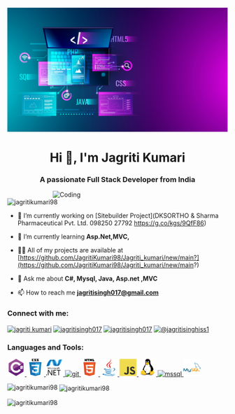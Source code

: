 ![logo](https://github.com/JagritiKumari98/Jagriti_Singh/blob/main/Untitled%20design.png)
<h1 align="center">Hi 👋, I'm Jagriti Kumari</h1>
<h3 align="center">A passionate Full Stack Developer from India</h3>
<img align="right" alt="Coding" width="400" src="https://user-images.githubusercontent...”>

<p align="left"> <img src="https://komarev.com/ghpvc/?username=jagritikumari98&label=Profile%20views&color=0e75b6&style=flat" alt="jagritikumari98" /> </p>

- 🔭 I’m currently working on [Sitebuilder Project](DKSORTHO & Sharma Pharmaceutical Pvt. Ltd. 098250 27792 https://g.co/kgs/9QfF86)

- 🌱 I’m currently learning **Asp.Net,MVC,**

- 👨‍💻 All of my projects are available at [https://github.com/JagritiKumari98/Jagriti_kumari/new/main?](https://github.com/JagritiKumari98/Jagriti_kumari/new/main?)

- 💬 Ask me about **C#, Mysql, Java, Asp.net ,MVC**

- 📫 How to reach me **jagritisingh017@gmail.com**

<h3 align="left">Connect with me:</h3>
<p align="left">
<a href="https://linkedin.com/in/jagriti kumari" target="blank"><img align="center" src="https://raw.githubusercontent.com/rahuldkjain/github-profile-readme-generator/master/src/images/icons/Social/linked-in-alt.svg" alt="jagriti kumari" height="30" width="40" /></a>
<a href="https://fb.com/jagritisingh017" target="blank"><img align="center" src="https://raw.githubusercontent.com/rahuldkjain/github-profile-readme-generator/master/src/images/icons/Social/facebook.svg" alt="jagritisingh017" height="30" width="40" /></a>
<a href="https://instagram.com/jagritisingh017" target="blank"><img align="center" src="https://raw.githubusercontent.com/rahuldkjain/github-profile-readme-generator/master/src/images/icons/Social/instagram.svg" alt="jagritisingh017" height="30" width="40" /></a>
<a href="https://www.hackerrank.com/@jagritisinghiss1" target="blank"><img align="center" src="https://raw.githubusercontent.com/rahuldkjain/github-profile-readme-generator/master/src/images/icons/Social/hackerrank.svg" alt="@jagritisinghiss1" height="30" width="40" /></a>
</p>

<h3 align="left">Languages and Tools:</h3>
<p align="left"> <a href="https://www.w3schools.com/cs/" target="_blank" rel="noreferrer"> <img src="https://raw.githubusercontent.com/devicons/devicon/master/icons/csharp/csharp-original.svg" alt="csharp" width="40" height="40"/> </a> <a href="https://www.w3schools.com/css/" target="_blank" rel="noreferrer"> <img src="https://raw.githubusercontent.com/devicons/devicon/master/icons/css3/css3-original-wordmark.svg" alt="css3" width="40" height="40"/> </a> <a href="https://dotnet.microsoft.com/" target="_blank" rel="noreferrer"> <img src="https://raw.githubusercontent.com/devicons/devicon/master/icons/dot-net/dot-net-original-wordmark.svg" alt="dotnet" width="40" height="40"/> </a> <a href="https://git-scm.com/" target="_blank" rel="noreferrer"> <img src="https://www.vectorlogo.zone/logos/git-scm/git-scm-icon.svg" alt="git" width="40" height="40"/> </a> <a href="https://www.w3.org/html/" target="_blank" rel="noreferrer"> <img src="https://raw.githubusercontent.com/devicons/devicon/master/icons/html5/html5-original-wordmark.svg" alt="html5" width="40" height="40"/> </a> <a href="https://www.java.com" target="_blank" rel="noreferrer"> <img src="https://raw.githubusercontent.com/devicons/devicon/master/icons/java/java-original.svg" alt="java" width="40" height="40"/> </a> <a href="https://developer.mozilla.org/en-US/docs/Web/JavaScript" target="_blank" rel="noreferrer"> <img src="https://raw.githubusercontent.com/devicons/devicon/master/icons/javascript/javascript-original.svg" alt="javascript" width="40" height="40"/> </a> <a href="https://www.linux.org/" target="_blank" rel="noreferrer"> <img src="https://raw.githubusercontent.com/devicons/devicon/master/icons/linux/linux-original.svg" alt="linux" width="40" height="40"/> </a> <a href="https://www.microsoft.com/en-us/sql-server" target="_blank" rel="noreferrer"> <img src="https://www.svgrepo.com/show/303229/microsoft-sql-server-logo.svg" alt="mssql" width="40" height="40"/> </a> <a href="https://www.mysql.com/" target="_blank" rel="noreferrer"> <img src="https://raw.githubusercontent.com/devicons/devicon/master/icons/mysql/mysql-original-wordmark.svg" alt="mysql" width="40" height="40"/> </a> </p>

<p><img align="left" src="https://github-readme-stats.vercel.app/api/top-langs?username=jagritikumari98&show_icons=true&locale=en&layout=compact" alt="jagritikumari98" /></p>

<p>&nbsp;<img align="center" src="https://github-readme-stats.vercel.app/api?username=jagritikumari98&show_icons=true&locale=en" alt="jagritikumari98" /></p>

<p><img align="center" src="https://github-readme-streak-stats.herokuapp.com/?user=jagritikumari98&" alt="jagritikumari98" /></p>



